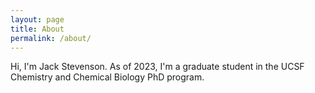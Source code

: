 ```yaml
---
layout: page
title: About
permalink: /about/
---
```


Hi, I'm Jack Stevenson. As of 2023, I'm a graduate student in the UCSF Chemistry and Chemical Biology PhD program.
